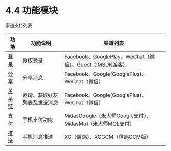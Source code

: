 # 4.4 功能模块

渠道支持列表

| 功能 | 功能说明 | 渠道列表 |
| -- | -- | -- | 
| [登录](login.md) | 授权登录 | [Facebook](../Channel/facebook.md)、[GooglePlay](../Channel/google.md)、[WeChat（微信）](../Channel/wechat.md)、[Guest（iMSDK游客）](../Channel/imsdk.md) |
| [分享](Module/share.md) | 分享消息 | Facebook、Google(GooglePlus)、WeChat（微信） |
| [关系链](Module/friend.md) | 邀请、获取好友列表及发送消息 | Facebook、Google(GooglePlus)、WeChat（微信） |
| [支付](Module/pay.md) | 手机支付功能 | MidasGoogle（米大师Google支付）、MidasMol（米大师MOL支付） |
| [推送](Module/push.md) | 手机消息推送 | XG（信鸽）、XGGCM（信鸽GCM版） |

